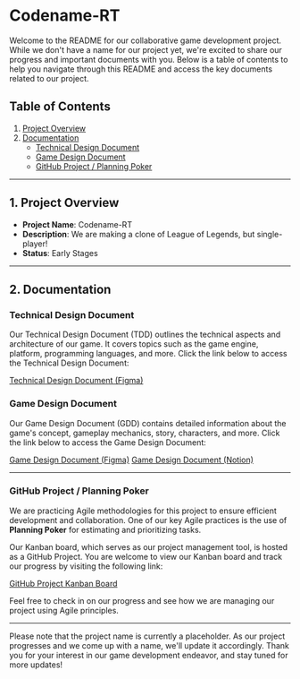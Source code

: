 # Codename-RT

Welcome to the README for our collaborative game development project. While we don't have a name for our project yet, we're excited to share our progress and important documents with you. Below is a table of contents to help you navigate through this README and access the key documents related to our project.

## Table of Contents

1. [Project Overview](#project-overview)
2. [Documentation](#documentation)
   - [Technical Design Document](#technical-design-document)
   - [Game Design Document](#game-design-document)
   - [GitHub Project / Planning Poker](#github-project-planning-poker)

---

## 1. Project Overview <a name="project-overview"></a>

- **Project Name**: Codename-RT
- **Description**: We are making a clone of League of Legends, but single-player!
- **Status**: Early Stages

---

## 2. Documentation <a name="documentation"></a>

### Technical Design Document <a name="technical-design-document"></a>

Our Technical Design Document (TDD) outlines the technical aspects and architecture of our game. It covers topics such as the game engine, platform, programming languages, and more. Click the link below to access the Technical Design Document:

[Technical Design Document (Figma)](https://www.figma.com/file/KhfTXnxrJzlbvnR2ki02JM/Technical-Design-Document?type=whiteboard&node-id=0%3A1&t=7Tu7566WmBjzhtHS-1)

### Game Design Document <a name="game-design-document"></a>

Our Game Design Document (GDD) contains detailed information about the game's concept, gameplay mechanics, story, characters, and more. Click the link below to access the Game Design Document:

[Game Design Document (Figma)](https://www.figma.com/file/hFBzN5uI6EaDt5Fxu1EgTX/Game-Design-Document?type=whiteboard&node-id=0%3A1&t=HFeekezJpQ9Ikn1Z-1)
[Game Design Document (Notion)](https://trustytea.notion.site/Game-Design-Document-Codename-RT-c798ca75aef6404b832ee13e3163b0db?pvs=4)

---

### GitHub Project / Planning Poker <a name="github-project-planning-poker"></a>

We are practicing Agile methodologies for this project to ensure efficient development and collaboration. One of our key Agile practices is the use of **Planning Poker** for estimating and prioritizing tasks.

Our Kanban board, which serves as our project management tool, is hosted as a GitHub Project. You are welcome to view our Kanban board and track our progress by visiting the following link:

[GitHub Project Kanban Board](https://github.com/users/robbyklein/projects/1/views/1?layout=board)

Feel free to check in on our progress and see how we are managing our project using Agile principles.

---

Please note that the project name is currently a placeholder. As our project progresses and we come up with a name, we'll update it accordingly. Thank you for your interest in our game development endeavor, and stay tuned for more updates!

